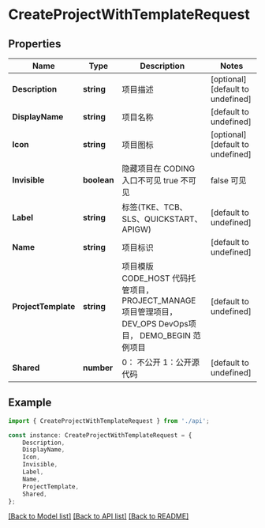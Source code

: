 # CreateProjectWithTemplateRequest


## Properties

Name | Type | Description | Notes
------------ | ------------- | ------------- | -------------
**Description** | **string** | 项目描述 | [optional] [default to undefined]
**DisplayName** | **string** | 项目名称 | [default to undefined]
**Icon** | **string** | 项目图标 | [optional] [default to undefined]
**Invisible** | **boolean** | 隐藏项目在 CODING 入口不可见  true 不可见|false 可见 | [default to undefined]
**Label** | **string** | 标签(TKE、TCB、SLS、QUICKSTART、APIGW) | [default to undefined]
**Name** | **string** | 项目标识 | [default to undefined]
**ProjectTemplate** | **string** | 项目模版 CODE_HOST 代码托管项目， PROJECT_MANAGE 项目管理项目， DEV_OPS DevOps项目， DEMO_BEGIN 范例项目 | [default to undefined]
**Shared** | **number** | 0： 不公开 1：公开源代码 | [default to undefined]

## Example

```typescript
import { CreateProjectWithTemplateRequest } from './api';

const instance: CreateProjectWithTemplateRequest = {
    Description,
    DisplayName,
    Icon,
    Invisible,
    Label,
    Name,
    ProjectTemplate,
    Shared,
};
```

[[Back to Model list]](../README.md#documentation-for-models) [[Back to API list]](../README.md#documentation-for-api-endpoints) [[Back to README]](../README.md)
